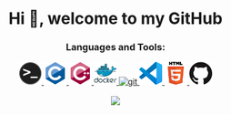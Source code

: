 <h1 align="center" >Hi 👋, welcome to my GitHub </h1>

<h3 align="center">Languages and Tools:</h3>
<p align="center"> 
		 <a href="https://en.wikipedia.org/wiki/Unix_shell" target="_blank" rel="noreferrer">
		  <img src="https://raw.githubusercontent.com/github/explore/80688e429a7d4ef2fca1e82350fe8e3517d3494d/topics/terminal/terminal.png" alt="git" width="40" height="40"/>
		</a>
	  <a href="https://www.cprogramming.com/" target="_blank" rel="noreferrer"> 
		<img src="https://raw.githubusercontent.com/devicons/devicon/master/icons/c/c-original.svg" alt="c" width="40" height="40"/> 
	  </a> 
	  <a href="https://www.w3schools.com/cpp/" target="_blank" rel="noreferrer">
		<img src="https://raw.githubusercontent.com/devicons/devicon/master/icons/cplusplus/cplusplus-original.svg" alt="cplusplus" width="40" height="40"/>
		</a> 
	  <a href="https://www.docker.com/" target="_blank" rel="noreferrer">
		<img src="https://raw.githubusercontent.com/devicons/devicon/master/icons/docker/docker-original-wordmark.svg" alt="docker" width="40" height="40"/>
		</a> 
	  <a href="https://git-scm.com/" target="_blank" rel="noreferrer">
		  <img src="https://www.vectorlogo.zone/logos/git-scm/git-scm-icon.svg" alt="git" width="40" height="40"/>
		</a>
		<a href="https://code.visualstudio.com/" target="_blank" rel="noreferrer"> 
    		<img src="https://raw.githubusercontent.com/github/explore/80688e429a7d4ef2fca1e82350fe8e3517d3494d/topics/visual-studio-code/visual-studio-code.png" alt="Visual Studio Code" width="40" height="40"/>
  		</a>
		<a href="https://es.wikipedia.org/wiki/HTML5" target="_blank" rel="noreferrer">
		  <img src="https://raw.githubusercontent.com/github/explore/80688e429a7d4ef2fca1e82350fe8e3517d3494d/topics/html/html.png" alt="HTML5" width="40" height="40"/>
		</a>
		<a href="https://github.com/" target="_blank" rel="noreferrer">
		  <img src="https://raw.githubusercontent.com/github/explore/78df643247d429f6cc873026c0622819ad797942/topics/github/github.png" alt="<GitHub" width="40" height="40"/>
		</a>

</p>

<p align="center">
<a href="https://github.com/anuraghazra/github-readme-stats">
  <img align="center" src="https://github-readme-stats.vercel.app/api/top-langs/?username=charlierdlp&theme=graywhite" />
</a>
</p>
